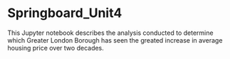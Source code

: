 # Springboard_Unit4

This Jupyter notebook describes the analysis conducted to determine which Greater London Borough has seen the greated increase in average housing price over two decades. 
